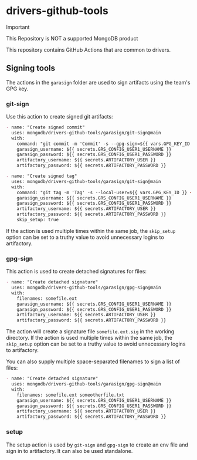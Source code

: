 # drivers-github-tools

> [!IMPORTANT]
> This Repository is NOT a supported MongoDB product

This repository contains GitHub Actions that are common to drivers.

## Signing tools

The actions in the `garasign` folder are used to sign artifacts using the team's
GPG key.

### git-sign

Use this action to create signed git artifacts:
```markdown
- name: "Create signed commit"
  uses: mongodb/drivers-github-tools/garasign/git-sign@main
  with:
    command: "git commit -m 'Commit' -s --gpg-sign=${{ vars.GPG_KEY_ID }}"
    garasign_username: ${{ secrets.GRS_CONFIG_USER1_USERNAME }}
    garasign_password: ${{ secrets.GRS_CONFIG_USER1_PASSWORD }}
    artifactory_username: ${{ secrets.ARTIFACTORY_USER }}
    artifactory_password: ${{ secrets.ARTIFACTORY_PASSWORD }}

- name: "Create signed tag"
  uses: mongodb/drivers-github-tools/garasign/git-sign@main
  with:
    command: "git tag -m 'Tag' -s --local-user=${{ vars.GPG_KEY_ID }} <tag>"
    garasign_username: ${{ secrets.GRS_CONFIG_USER1_USERNAME }}
    garasign_password: ${{ secrets.GRS_CONFIG_USER1_PASSWORD }}
    artifactory_username: ${{ secrets.ARTIFACTORY_USER }}
    artifactory_password: ${{ secrets.ARTIFACTORY_PASSWORD }}
    skip_setup: true
```

If the action is used multiple times within the same job, the `skip_setup`
option can be set to a truthy value to avoid unnecessary logins to artifactory.

### gpg-sign

This action is used to create detached signatures for files:

```markdown
- name: "Create detached signature"
  uses: mongodb/drivers-github-tools/garasign/gpg-sign@main
  with:
    filenames: somefile.ext
    garasign_username: ${{ secrets.GRS_CONFIG_USER1_USERNAME }}
    garasign_password: ${{ secrets.GRS_CONFIG_USER1_PASSWORD }}
    artifactory_username: ${{ secrets.ARTIFACTORY_USER }}
    artifactory_password: ${{ secrets.ARTIFACTORY_PASSWORD }}
```

The action will create a signature file `somefile.ext.sig` in the working
directory.
If the action is used multiple times within the same job, the `skip_setup`
option can be set to a truthy value to avoid unnecessary logins to artifactory.

You can also supply multiple space-separated filenames to sign a list of files:

```markdown
- name: "Create detached signature"
  uses: mongodb/drivers-github-tools/garasign/gpg-sign@main
  with:
    filenames: somefile.ext someotherfile.txt
    garasign_username: ${{ secrets.GRS_CONFIG_USER1_USERNAME }}
    garasign_password: ${{ secrets.GRS_CONFIG_USER1_PASSWORD }}
    artifactory_username: ${{ secrets.ARTIFACTORY_USER }}
    artifactory_password: ${{ secrets.ARTIFACTORY_PASSWORD }}
```

### setup

The setup action is used by `git-sign` and `gpg-sign` to create an env file and
sign in to artifactory. It can also be used standalone.
